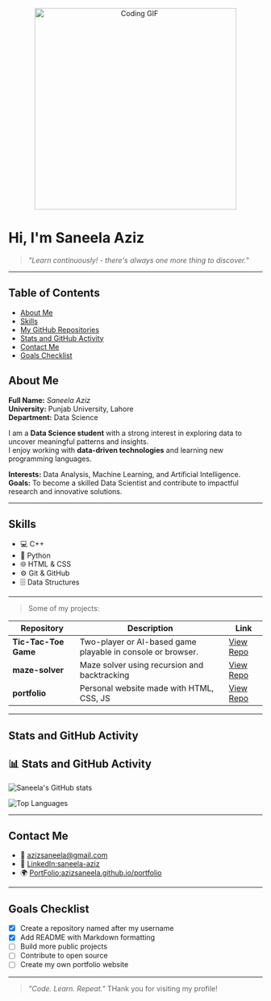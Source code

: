 <!-- Data Science Banner -->
<p align="center">
<img src="https://media.giphy.com/media/qgQUggAC3Pfv687qPC/giphy.gif" width="400" alt="Coding GIF"/>
</p>

# Hi, I'm **Saneela Aziz**
> _"Learn continuously! - there's always one more thing to discover."_
---
## Table of Contents
- [About Me](#about-me)
- [Skills](#skills)
- [My GitHub Repositories](#my-github-repositories)
- [Stats and GitHub Activity](#stats-and-github-activity)
- [Contact Me](#contact-me)
- [Goals Checklist](#goals-checklist)


 ## About Me

**Full Name:** *Saneela Aziz*  
**University:** Punjab University, Lahore  
**Department:** Data Science  

I am a **Data Science student** with a strong interest in exploring data to uncover meaningful patterns and insights.  
I enjoy working with **data-driven technologies** and learning new programming languages.  

**Interests:** Data Analysis, Machine Learning, and Artificial Intelligence.  
**Goals:** To become a skilled Data Scientist and contribute to impactful research and innovative solutions.

---
## Skills
-  💻 C++
-  🐍 Python
-  🌐 HTML & CSS
-  ⚙️ Git & GitHub
-  🗄️ Data Structures
---
> Some of my projects:

| Repository | Description | Link |
|-------------|--------------|------|
| **Tic-Tac-Toe Game** |Two-player or AI-based game playable in console or browser.  | [View Repo](https://github.com/azizsaneela/tic-tac-toe) |
| **maze-solver** | Maze solver using recursion and backtracking | [View Repo](https://github.com/azizsaneela/maze-solver) |
| **portfolio** | Personal website made with HTML, CSS, JS | [View Repo](https://github.com/azizsaneela/portfolio) |

---
## Stats and GitHub Activity
## 📊 Stats and GitHub Activity

![Saneela's GitHub stats](https://github-readme-stats.vercel.app/api?username=azizsaneela&show_icons=true&theme=radical)

![Top Languages](https://github-readme-stats.vercel.app/api/top-langs/?username=azizsaneela&layout=compact&theme=radical)

---
## Contact Me
- 📧 [azizsaneela@gmail.com](mailto:azizsaneela@gmail.com)
- 💼 [LinkedIn:saneela-aziz](https://www.linkedin.com/in/saneela-aziz-1bb60b38a/)
- 🌍 [PortFolio:azizsaneela.github.io/portfolio](https://azizsaneela.github.io/portfolio/)
---
## Goals Checklist
- [x] Create a repository named after my username
- [x] Add README with Markdown formatting
- [ ] Build more public projects
- [ ] Contribute to open source
- [ ] Create my own portfolio website
---
> _"Code. Learn. Repeat."_
> THank you for visiting my profile!

